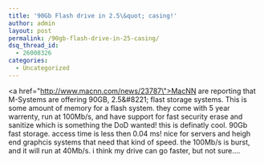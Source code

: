 ```yaml
---
title: '90Gb Flash drive in 2.5\&quot; casing!'
author: admin
layout: post
permalink: /90gb-flash-drive-in-25-casing/
dsq_thread_id:
  - 26008326
categories:
  - Uncategorized
---
```

<a href=\"http://www.macnn.com/news/23787\">MacNN are reporting</a> that M-Systems are offering 90GB, 2.5\&#8221; flast storage systems. This is some amount of memory for a flash system. they come with 5 year warrenty, run at 100Mb/s, and have support for fast security erase and sanitize which is something the DoD wanted! this is definatly cool. 90Gb fast storage. access time is less then 0.04 ms! nice for servers and heigh end graphcis systems that need that kind of speed. the 100Mb/s is burst, and it will run at 40Mb/s. i think my drive can go faster, but not sure&#8230;.